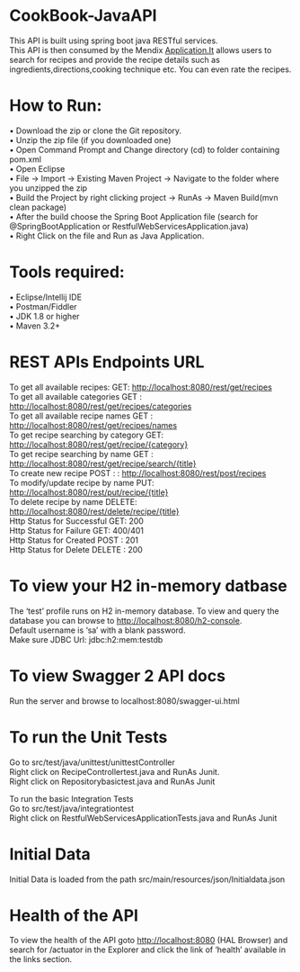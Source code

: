 <h1><a id="CookBookJavaAPI_0"></a>CookBook-JavaAPI</h1>
<p>This API is built using spring boot java  RESTful services.<br>
This API is then consumed by the Mendix <a href="http://Application.It">Application.It</a> allows users to search for recipes and provide the recipe details such as ingredients,directions,cooking technique etc. You can even rate the recipes.</p>
<h1><a id="How_to_Run_3"></a>How to Run:</h1>
<p>•   Download the zip or clone the Git repository.<br>
•   Unzip the zip file (if you downloaded one)<br>
•   Open Command Prompt and Change directory (cd) to folder containing pom.xml<br>
•   Open Eclipse<br>
•   File -&gt; Import -&gt; Existing Maven Project -&gt; Navigate to the folder where you unzipped the zip<br>
•   Build the Project by right clicking project -&gt; RunAs -&gt; Maven Build(mvn clean package)<br>
•   After the build choose the Spring Boot Application file (search for @SpringBootApplication or RestfulWebServicesApplication.java)<br>
•   Right Click on the file and Run as Java Application.</p>
<h1><a id="Tools_required_12"></a>Tools required:</h1>
<p>•   Eclipse/Intellij IDE<br>
•   Postman/Fiddler<br>
•   JDK 1.8 or higher<br>
•   Maven 3.2+</p>
<h1><a id="REST_APIs_Endpoints_URL_17"></a>REST APIs Endpoints URL</h1>
<p>To get all available recipes: GET: <a href="http://localhost:8080/rest/get/recipes">http://localhost:8080/rest/get/recipes</a><br>
To get all available categories GET : <a href="http://localhost:8080/rest/get/recipes/categories">http://localhost:8080/rest/get/recipes/categories</a><br>
To get all available recipe names GET : <a href="http://localhost:8080/rest/get/recipes/names">http://localhost:8080/rest/get/recipes/names</a><br>
To get recipe searching by category GET: <a href="http://localhost:8080/rest/get/recipe/%7Bcategory%7D">http://localhost:8080/rest/get/recipe/{category}</a><br>
To get recipe searching by name GET : <a href="http://localhost:8080/rest/get/recipe/search/%7Btitle%7D">http://localhost:8080/rest/get/recipe/search/{title}</a><br>
To create new recipe POST : : <a href="http://localhost:8080/rest/post/recipes">http://localhost:8080/rest/post/recipes</a><br>
To modify/update recipe by name PUT: <a href="http://localhost:8080/rest/put/recipe/%7Btitle%7D">http://localhost:8080/rest/put/recipe/{title}</a><br>
To delete recipe by name DELETE: <a href="http://localhost:8080/rest/delete/recipe/%7Btitle%7D">http://localhost:8080/rest/delete/recipe/{title}</a><br>
Http Status for Successful GET: 200<br>
Http Status for Failure GET: 400/401<br>
Http Status for Created POST : 201<br>
Http Status for Delete DELETE : 200</p>
<h1><a id="To_view_your_H2_inmemory_datbase_31"></a>To view your H2 in-memory datbase</h1>
<p>The ‘test’ profile runs on H2 in-memory database. To view and query the database you can browse to <a href="http://localhost:8080/h2-console">http://localhost:8080/h2-console</a>.<br>
Default username is ‘sa’ with a blank password.<br>
Make sure JDBC Url:  jdbc:h2:mem:testdb</p>
<h1><a id="To_view_Swagger_2_API_docs_36"></a>To view Swagger 2 API docs</h1>
<p>Run the server and browse to localhost:8080/swagger-ui.html</p>
<h1><a id="To_run_the_Unit_Tests_40"></a>To run the Unit Tests</h1>
<p>Go to src/test/java/unittest/unittestController<br>
Right click on RecipeControllertest.java and RunAs Junit.<br>
Right click on Repositorybasictest.java and RunAs Junit</p>
<p>To run the basic Integration Tests<br>
Go to src/test/java/integrationtest<br>
Right click on RestfulWebServicesApplicationTests.java and RunAs Junit</p>
<h1><a id="Initial_Data_49"></a>Initial Data</h1>
<p>Initial Data is loaded from the path src/main/resources/json/Initialdata.json</p>
<h1><a id="Health_of_the_API_51"></a>Health of the API</h1>
<p>To view the health of the API goto <a href="http://localhost:8080">http://localhost:8080</a> (HAL Browser) and search for /actuator in the Explorer and click the link of ‘health’ available in the links section.</p>
